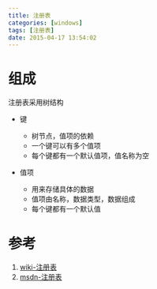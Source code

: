 ```yaml
---
title: 注册表
categories: [windows]
tags: [注册表]
date: 2015-04-17 13:54:02
---
```


# 组成

注册表采用树结构

-   键

    -   树节点，值项的依赖
    -   一个键可以有多个值项
    -   每个键都有一个默认值项，值名称为空

-   值项

    -   用来存储具体的数据
    -   值项由名称，数据类型，数据组成
    -   每个键都有一个默认值

# 参考

1.  [wiki-注册表](http://zh.wikipedia.org/wiki/%E6%B3%A8%E5%86%8C%E8%A1%A8)
1.  [msdn-注册表](https://msdn.microsoft.com/zh-cn/library/cc776231(v=ws.10).aspx)
